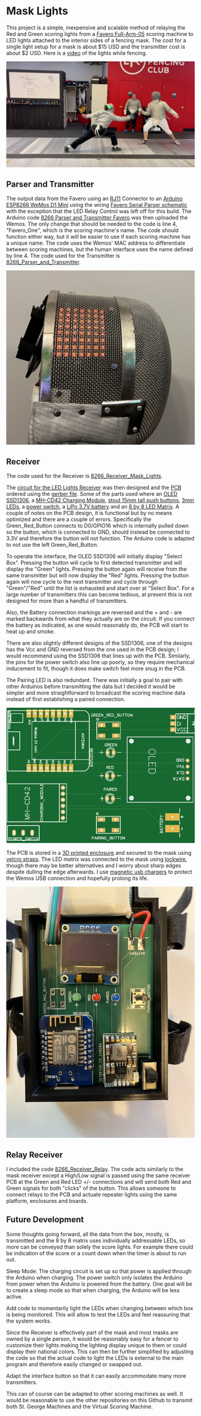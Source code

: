 # Mask Lights #

This project is a simple, inexpensive and scalable method of relaying the Red and Green scoring lights from a [Favero Full-Arm-05](https://www.favero.com/en2_fencing_sport_electronic_scoreboard_fencing_signalling_equipment_apparatus_for_foil_sword_epee_sabre-29-17.html) scoring machine to LED lights attached to the interior sides of a fencing mask. The cost for a single light setup for a mask is about $15 USD and the transmitter cost is about $2 USD. Here is a [video](https://youtu.be/fLYSjWCZUGs?t=9) of the lights while fencing.

![Lights_Snapshot_2.png](Lights_Snapshot_2.png)

## Parser and Transmitter ##

The output data from the Favero using an [RJ11](https://www.aliexpress.us/item/2251832602517821.html) Connector to an [Arduino ESP8266 WeMos D1 Mini](https://www.aliexpress.us/item/3256805831695231.html) using the wiring [Favero Serial Parser schematic](Schematic_Favero-Light-Relays.pdf) with the exception that the LED Relay Control was left off for this build. The Arduino code [8266 Parser and Transmitter Favero](8266_Parser_and_Transmitter_Favero) was then uploaded the Wemos. The only change that should be needed to the code is line 4, "Favero_One", which is the scoring machine's name. The code should function either way, but it will be easier to use if each scoring machine has a unique name. The code uses the Wemos' MAC address to differentiate between scoring machines, but the human interface uses the name defined by line 4. The code used for the Transmitter is [8266_Parser_and_Transmitter](8266_Parser_and_Transmitter).

![Mask_Red_Light.jpg](Mask_Red_Light.jpg)

## Receiver ##

The code used for the Receiver is [8266_Receiver_Mask_Lights](8266_Receiver_Mask_Lights).

The [circuit for the LED Lights Receiver](Schematic_Mask_Lights_PCB.pdf) was then designed and the [PCB](PCB_Top.PNG) ordered using the [gerber file](Gerber_Mask_Lights_PCB.zip). Some of the parts used where an [OLED SSD1306](https://www.aliexpress.us/item/3256805784586367.html), a [MH-CD42 Charging Module](https://www.aliexpress.us/item/2255799917197675.html), [stout 15mm tall push buttons](https://www.aliexpress.us/item/2251832725948381.html), [3mm LEDs](https://www.aliexpress.us/item/3256805857472652.html), a [power switch](https://www.aliexpress.us/item/3256803752541650.html), a [LiPo 3.7V battery](https://www.aliexpress.us/item/3256806371239803.html) and an [8 by 8 LED Matrix](https://www.aliexpress.us/item/3256801079332896.html). A couple of notes on the PCB design, it is functional but by no means optimized and there are a couple of errors. Specifically the Green_Red_Button connects to D0/GPIO16 which is internally pulled down so the button, which is connected to GND, should instead be connected to 3.3V and therefore the button will not function. The Arduino code is adapted to not use the left Green_Red_Button.

To operate the interface, the OLED SSD1306 will initially display "Select Box". Pressing the button will cycle to first detected transmitter and will display the "Green" lights. Pressing the button again will receive from the same transmitter but will now display the "Red" lights. Pressing the button again will now cycle to the next transmitter and cycle through "Green"/"Red" until the list is exhausted and start over at "Select Box". For a large number of transmitters this can become tedious, at present this is not designed for more than a handful of transmitters.

Also, the Battery connection markings are reversed and the + and - are marked backwards from what they actually are on the circuit. If you connect the battery as indicated, as one would reasonably do, the PCB will start to heat up and smoke. 

There are also slightly different designs of the SSD1306, one of the designs has the Vcc and GND reversed from the one used in the PCB design; I would recommend using the SSD1306 that lines up with the PCB. Similarly, the pins for the power switch also line up poorly, so they require mechanical inducement to fit, though it does make switch feel more snug in the PCB. 

The Pairing LED is also redundant. There was initially a goal to pair with other Arduinos before transmitting the data but I decided it would be simpler and more straightforward to broadcast the scoring machine data instead of first establishing a paired connection.

![PCB_Top.PNG](https://github.com/BenKohn2004/Mask_Lights/blob/main/PCB_Top.PNG)

The PCB is stored in a [3D printed enclosure](https://cad.onshape.com/documents/9127cf46288eeb6dc56328e9/w/f2f425a857582dd788254ce1/e/b9644c77b763d9ce140f913f?renderMode=0&uiState=6640f95af08a9a25bbff4b10) and secured to the mask using [velcro straps](https://www.aliexpress.us/item/3256806755948519.html). The LED matrix was connected to the mask using [lockwire](https://www.aliexpress.us/item/3256803467852184.html), though there may be better alternatives and I worry about sharp edges despite dulling the edge afterwards. I use [magnetic usb chargers](https://www.aliexpress.us/item/3256805633947608.html) to protect the Wemos USB connection and hopefully prolong its life.

![Mask_Lights_PCB.jpg](Mask_Lights_PCB.jpg)

## Relay Receiver ##

I included the code [8266_Receiver_Relay](8266_Receiver_Relay). The code acts similarly to the mask receiver except a High/Low signal is passed using the same receiver PCB at the Green and Red LED +/- connections and will send both Red and Green signals for both "clicks" of the button. This allows someone to connect relays to the PCB and actuate repeater lights using the same platform, enclosures and boards.

## Future Development ##

Some thoughts going forward, all the data from the box, mostly, is transmitted and the 8 by 8 matrix uses individually addressable LEDs, so more can be conveyed than solely the score lights. For example there could be indication of the score or a count down when the timer is about to run out.

Sleep Mode: The charging circuit is set up so that power is applied through the Arduino when charging. The power switch only isolates the Arduino from power when the Arduino is powered from the battery. One goal will be to create a sleep mode so that when charging, the Arduino will be less active.

Add code to momentarily light the LEDs when changing between which box is being monitored. This will allow to test the LEDs and feel reassuring that the system works.

Since the Receiver is effectively part of the mask and most masks are owned by a single person, it would be reasonably easy for a fencer to customize their lights making the lighting display unique to them or could display their national colors. This can then be further simplified by adjusting the code so that the actual code to light the LEDs is external to the main program and therefore easily changed or swapped out.

Adapt the interface button so that it can easily accommodate many more transmitters.

This can of course can be adapted to other scoring machines as well. It would be reasonable to use the other repositories on this Github to transmit both St. George Machines and the Virtual Scoring Machine.
